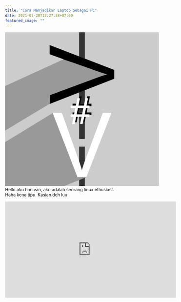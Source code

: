 ```yaml
---
title: "Cara Menjadikan Laptop Sebagai PC"
date: 2021-03-20T12:27:38+07:00
featured_image: ""
---
```

![ini adalah gambar](../../uploads/favicon.png)\
Hello aku hanivan, aku adalah seorang linux ethusiast.  
Haha kena tipu. Kasian deh luu

<iframe width="560" height="315" src="https://www.youtube.com/embed/mbQoEj1EIdc" title="YouTube video player" frameborder="0" allow="accelerometer; autoplay; clipboard-write; encrypted-media; gyroscope; picture-in-picture" allowfullscreen></iframe>
